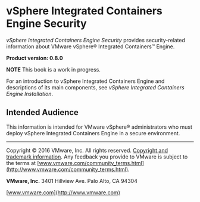 # vSphere Integrated Containers Engine Security

*vSphere Integrated Containers Engine Security* provides security-related information about VMware vSphere&reg; Integrated Containers&trade; Engine.

**Product version: 0.8.0**

**NOTE**  This book is a work in progress.

For an introduction to vSphere Integrated Containers Engine and descriptions of its main components, see *vSphere Integrated Containers Engine Installation*.

## Intended Audience

This information is intended for VMware vSphere&reg; administrators who must deploy vSphere Integrated Containers Engine in a secure environment. 

----------

Copyright &copy; 2016 VMware, Inc. All rights reserved. [Copyright and trademark information](http://pubs.vmware.com/copyright-trademark.html). Any feedback you provide to VMware is subject to the terms at [www.vmware.com/community_terms.html](http://www.vmware.com/community_terms.html).

**VMware, Inc.**
3401 Hillview Ave.
Palo Alto, CA 94304

[www.vmware.com](http://www.vmware.com)
